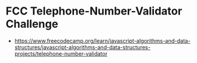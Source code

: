 # FCC Telephone-Number-Validator Challenge
 - https://www.freecodecamp.org/learn/javascript-algorithms-and-data-structures/javascript-algorithms-and-data-structures-projects/telephone-number-validator
